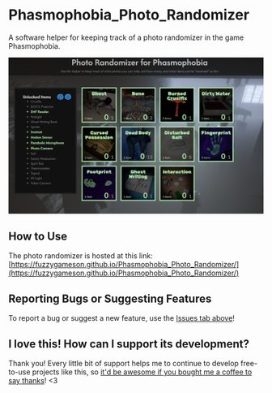 # Phasmophobia_Photo_Randomizer
A software helper for keeping track of a photo randomizer in the game Phasmophobia.

![Screenshot of photo randomizer helper website](img/readme/screenshot.png)

## How to Use
The photo randomizer is hosted at this link: [https://fuzzygameson.github.io/Phasmophobia_Photo_Randomizer/](https://fuzzygameson.github.io/Phasmophobia_Photo_Randomizer/)

## Reporting Bugs or Suggesting Features
To report a bug or suggest a new feature, use the [Issues tab above](https://github.com/FuzzyGamesOn/Phasmophobia_Photo_Randomizer/issues)!

## I love this! How can I support its development?
Thank you! Every little bit of support helps me to continue to develop free-to-use projects like this, so [it'd be awesome if you bought me a coffee to say thanks](https://www.buymeacoffee.com/fuzzygames)! <3
